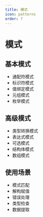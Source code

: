 ```yaml
---
title: 模式
icon: patterns
order: 7
---
```


# 模式

## 基本模式
- 通配符模式
- 标识符模式
- 值绑定模式
- 元组模式
- 枚举模式

## 高级模式
- 类型转换模式
- 表达式模式
- 可选模式
- 结构体模式
- 数组模式

## 使用场景
- 模式匹配
- 解构赋值
- 错误处理
- 类型检查
- 数据提取
